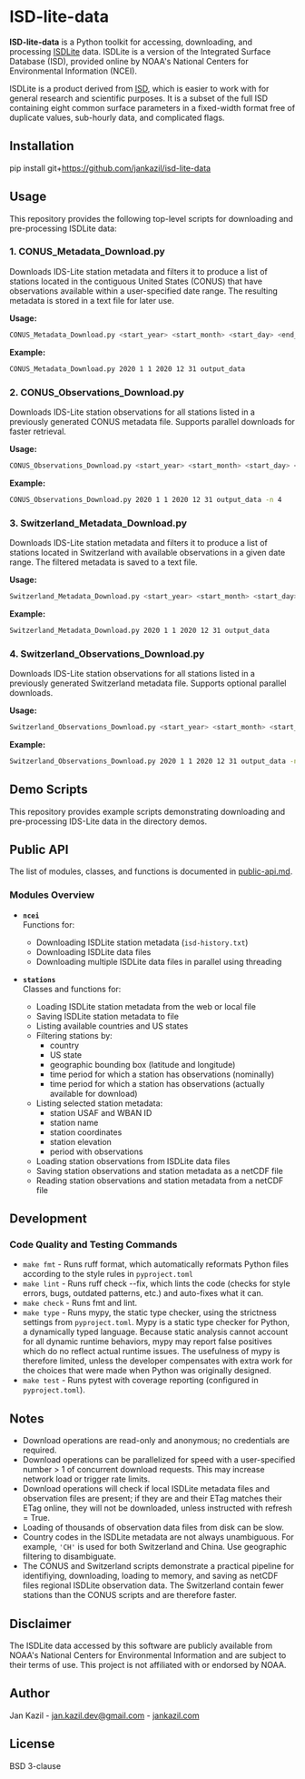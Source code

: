 # ISD-lite-data

**ISD-lite-data** is a Python toolkit for accessing, downloading, and processing [ISDLite](https://www.ncei.noaa.gov/pub/data/noaa/isd-lite) data. ISDLite is a version of the Integrated Surface Database (ISD), provided online by NOAA's National Centers for Environmental Information (NCEI).

ISDLite is a product derived from [ISD](https://www.ncei.noaa.gov/products/land-based-station/integrated-surface-database), which is easier to work with for general research and scientific purposes. It is a subset of the full ISD containing eight common surface parameters in a fixed-width format free of duplicate values, sub-hourly data, and complicated flags.

## Installation

pip install git+https://github.com/jankazil/isd-lite-data

## Usage

This repository provides the following top-level scripts for downloading and pre-processing ISDLite data:

### 1. CONUS_Metadata_Download.py
Downloads IDS-Lite station metadata and filters it to produce a list of stations located in the contiguous United States (CONUS) that have observations available within a user-specified date range. The resulting metadata is stored in a text file for later use.

**Usage:**  

```bash
CONUS_Metadata_Download.py <start_year> <start_month> <start_day> <end_year> <end_month> <end_day> <data_dir>
```

**Example:**  

```bash
CONUS_Metadata_Download.py 2020 1 1 2020 12 31 output_data
```

### 2. CONUS_Observations_Download.py
Downloads IDS-Lite station observations for all stations listed in a previously generated CONUS metadata file. Supports parallel downloads for faster retrieval.

**Usage:**  

```bash
CONUS_Observations_Download.py <start_year> <start_month> <start_day> <end_year> <end_month> <end_day> <data_dir> [-n <n_parallel>]
```

**Example:**  

```bash
CONUS_Observations_Download.py 2020 1 1 2020 12 31 output_data -n 4
```

### 3. Switzerland_Metadata_Download.py
Downloads IDS-Lite station metadata and filters it to produce a list of stations located in Switzerland with available observations in a given date range. The filtered metadata is saved to a text file.

**Usage:**  

```bash
Switzerland_Metadata_Download.py <start_year> <start_month> <start_day> <end_year> <end_month> <end_day> <data_dir>
```

**Example:**  

```bash
Switzerland_Metadata_Download.py 2020 1 1 2020 12 31 output_data
```

### 4. Switzerland_Observations_Download.py
Downloads IDS-Lite station observations for all stations listed in a previously generated Switzerland metadata file. Supports optional parallel downloads.

**Usage:**  

```bash
Switzerland_Observations_Download.py <start_year> <start_month> <start_day> <end_year> <end_month> <end_day> <data_dir> [-n <n_parallel>]
```

**Example:**  

```bash
Switzerland_Observations_Download.py 2020 1 1 2020 12 31 output_data -n 4
```

## Demo Scripts

This repository provides example scripts demonstrating downloading and pre-processing IDS-Lite data in the directory demos.

## Public API

The list of modules, classes, and functions is documented in [public-api.md](docs/public-api.md).

### Modules Overview

- **`ncei`**  
  Functions for:
  - Downloading ISDLite station metadata (`isd-history.txt`)
  - Downloading ISDLite data files
  - Downloading multiple ISDLite data files in parallel using threading

- **`stations`**  
  Classes and functions for:
  - Loading ISDLite station metadata from the web or local file
  - Saving ISDLite station metadata to file
  - Listing available countries and US states
  - Filtering stations by:
    - country
    - US state
    - geographic bounding box (latitude and longitude)
    - time period for which a station has observations (nominally)
    - time period for which a station has observations (actually available for download)
  - Listing selected station metadata:
    - station USAF and WBAN ID
    - station name
    - station coordinates
    - station elevation
    - period with observations
  - Loading station observations from ISDLite data files
  - Saving station observations and station metadata as a netCDF file
  - Reading station observations and station metadata from a netCDF file

## Development

### Code Quality and Testing Commands

- `make fmt` - Runs ruff format, which automatically reformats Python files according to the style rules in `pyproject.toml`
- `make lint` - Runs ruff check --fix, which lints the code (checks for style errors, bugs, outdated patterns, etc.) and auto-fixes what it can.
- `make check` - Runs fmt and lint.
- `make type` - Runs mypy, the static type checker, using the strictness settings from `pyproject.toml`. Mypy is a static type checker for Python, a dynamically typed language. Because static analysis cannot account for all dynamic runtime behaviors, mypy may report false positives which do no reflect actual runtime issues. The usefulness of mypy is therefore limited, unless the developer compensates with extra work for the choices that were made when Python was originally designed.
- `make test` - Runs pytest with coverage reporting (configured in `pyproject.toml`).

## Notes

- Download operations are read-only and anonymous; no credentials are required.
- Download operations can be parallelized for speed with a user-specified number > 1 of concurrent download requests. This may increase network load or trigger rate limits.
- Download operations will check if local ISDLite metadata files and observation files are present; if they are and their ETag matches their ETag online, they will not be downloaded, unless instructed with refresh = True.
- Loading of thousands of observation data files from disk can be slow.
- Country codes in the ISDLite metadata are not always unambiguous. For example, `'CH'` is used for both Switzerland and China. Use geographic filtering to disambiguate.
- The CONUS and Switzerland scripts demonstrate a practical pipeline for identifiying, downloading, loading to memory, and saving as netCDF files regional ISDLite observation data. The Switzerland contain fewer stations than the CONUS scripts and are therefore faster.

## Disclaimer

The ISDLite data accessed by this software are publicly available from NOAA's National Centers for Environmental Information and are subject to their terms of use. This project is not affiliated with or endorsed by NOAA.

## Author

Jan Kazil - jan.kazil.dev@gmail.com - [jankazil.com](https://jankazil.com)

## License

BSD 3-clause
